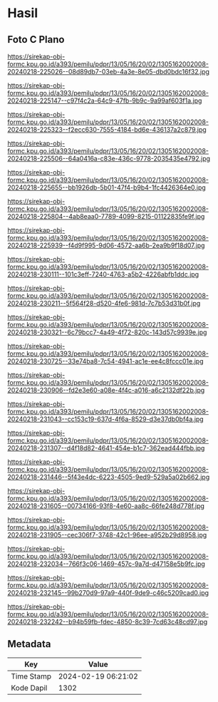 # Hasil

## Foto C Plano

https://sirekap-obj-formc.kpu.go.id/a393/pemilu/pdpr/13/05/16/20/02/1305162002008-20240218-225026--08d89db7-03eb-4a3e-8e05-dbd0bdc16f32.jpg

https://sirekap-obj-formc.kpu.go.id/a393/pemilu/pdpr/13/05/16/20/02/1305162002008-20240218-225147--c97f4c2a-64c9-47fb-9b9c-9a99af603f1a.jpg

https://sirekap-obj-formc.kpu.go.id/a393/pemilu/pdpr/13/05/16/20/02/1305162002008-20240218-225323--f2ecc630-7555-4184-bd6e-436137a2c879.jpg

https://sirekap-obj-formc.kpu.go.id/a393/pemilu/pdpr/13/05/16/20/02/1305162002008-20240218-225506--64a0416a-c83e-436c-9778-2035435e4792.jpg

https://sirekap-obj-formc.kpu.go.id/a393/pemilu/pdpr/13/05/16/20/02/1305162002008-20240218-225655--bb1926db-5b01-47f4-b9b4-1fc4426364e0.jpg

https://sirekap-obj-formc.kpu.go.id/a393/pemilu/pdpr/13/05/16/20/02/1305162002008-20240218-225804--4ab8eaa0-7789-4099-8215-01122835fe9f.jpg

https://sirekap-obj-formc.kpu.go.id/a393/pemilu/pdpr/13/05/16/20/02/1305162002008-20240218-225939--f4d9f995-9d06-4572-aa6b-2ea9b9f18d07.jpg

https://sirekap-obj-formc.kpu.go.id/a393/pemilu/pdpr/13/05/16/20/02/1305162002008-20240218-230111--101c3eff-7240-4763-a5b2-4226abfb1ddc.jpg

https://sirekap-obj-formc.kpu.go.id/a393/pemilu/pdpr/13/05/16/20/02/1305162002008-20240218-230211--5f564f28-d520-4fe6-981d-7c7b53d31b0f.jpg

https://sirekap-obj-formc.kpu.go.id/a393/pemilu/pdpr/13/05/16/20/02/1305162002008-20240218-230321--6c79bcc7-4a49-4f72-820c-143d57c9939e.jpg

https://sirekap-obj-formc.kpu.go.id/a393/pemilu/pdpr/13/05/16/20/02/1305162002008-20240218-230725--33e74ba8-7c54-4941-ac1e-ee4c8fccc01e.jpg

https://sirekap-obj-formc.kpu.go.id/a393/pemilu/pdpr/13/05/16/20/02/1305162002008-20240218-230906--fd2e3e60-a08e-4f4c-a016-a6c2132df22b.jpg

https://sirekap-obj-formc.kpu.go.id/a393/pemilu/pdpr/13/05/16/20/02/1305162002008-20240218-231043--cc153c19-637d-4f6a-8529-d3e37db0bf4a.jpg

https://sirekap-obj-formc.kpu.go.id/a393/pemilu/pdpr/13/05/16/20/02/1305162002008-20240218-231307--d4f18d82-4641-454e-b1c7-362ead444fbb.jpg

https://sirekap-obj-formc.kpu.go.id/a393/pemilu/pdpr/13/05/16/20/02/1305162002008-20240218-231446--5f43e4dc-6223-4505-9ed9-529a5a02b662.jpg

https://sirekap-obj-formc.kpu.go.id/a393/pemilu/pdpr/13/05/16/20/02/1305162002008-20240218-231605--00734166-93f8-4e60-aa8c-66fe248d778f.jpg

https://sirekap-obj-formc.kpu.go.id/a393/pemilu/pdpr/13/05/16/20/02/1305162002008-20240218-231905--cec306f7-3748-42c1-96ee-a952b29d8958.jpg

https://sirekap-obj-formc.kpu.go.id/a393/pemilu/pdpr/13/05/16/20/02/1305162002008-20240218-232034--766f3c06-1469-457c-9a7d-d47158e5b9fc.jpg

https://sirekap-obj-formc.kpu.go.id/a393/pemilu/pdpr/13/05/16/20/02/1305162002008-20240218-232145--99b270d9-97a9-440f-9de9-c46c5209cad0.jpg

https://sirekap-obj-formc.kpu.go.id/a393/pemilu/pdpr/13/05/16/20/02/1305162002008-20240218-232242--b94b59fb-fdec-4850-8c39-7cd63c48cd97.jpg


## Metadata

| Key        | Value               |
| ---------- | ------------------- |
| Time Stamp | 2024-02-19 06:21:02 |
| Kode Dapil | 1302                |



